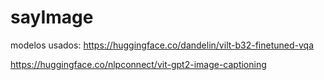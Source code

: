 # sayImage

modelos usados:
https://huggingface.co/dandelin/vilt-b32-finetuned-vqa

https://huggingface.co/nlpconnect/vit-gpt2-image-captioning
